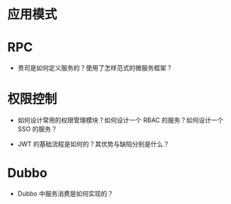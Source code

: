 # 应用模式

# RPC

- 贵司是如何定义服务的？使用了怎样范式的微服务框架？

# 权限控制

- 如何设计常用的权限管理模块？如何设计一个 RBAC 的服务？如何设计一个 SSO 的服务？

- JWT 的基础流程是如何的？其优势与缺陷分别是什么？

# Dubbo

- Dubbo 中服务消费是如何实现的？
